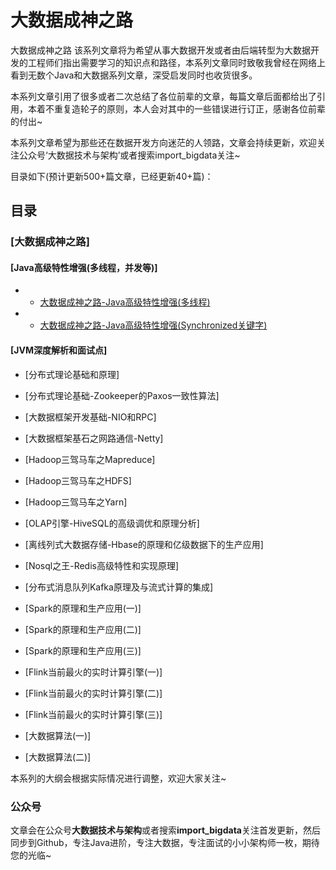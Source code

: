 # 大数据成神之路
大数据成神之路 该系列文章将为希望从事大数据开发或者由后端转型为大数据开发的工程师们指出需要学习的知识点和路径，本系列文章同时致敬我曾经在网络上看到无数个Java和大数据系列文章，深受启发同时也收货很多。

本系列文章引用了很多或者二次总结了各位前辈的文章，每篇文章后面都给出了引用，本着不重复造轮子的原则，本人会对其中的一些错误进行订正，感谢各位前辈的付出~

本系列文章希望为那些还在数据开发方向迷茫的人领路，文章会持续更新，欢迎关注公众号‘大数据技术与架构’或者搜索import_bigdata关注~

目录如下(预计更新500+篇文章，已经更新40+篇)：
## 目录
### [大数据成神之路]

#### [Java高级特性增强(多线程，并发等)] 
  - * [大数据成神之路-Java高级特性增强(多线程)](https://github.com/wangzhiwubigdata/God-Of-BigData/blob/master/Java%E9%AB%98%E7%BA%A7%E7%89%B9%E6%80%A7%E5%A2%9E%E5%BC%BA/%E5%A4%A7%E6%95%B0%E6%8D%AE%E6%88%90%E7%A5%9E%E4%B9%8B%E8%B7%AF-Java%E9%AB%98%E7%BA%A7%E7%89%B9%E6%80%A7%E5%A2%9E%E5%BC%BA(%E5%A4%9A%E7%BA%BF%E7%A8%8B).md)
  - * [大数据成神之路-Java高级特性增强(Synchronized关键字)](https://github.com/wangzhiwubigdata/God-Of-BigData/blob/master/Java%E9%AB%98%E7%BA%A7%E7%89%B9%E6%80%A7%E5%A2%9E%E5%BC%BA/%E5%A4%A7%E6%95%B0%E6%8D%AE%E6%88%90%E7%A5%9E%E4%B9%8B%E8%B7%AF-Java%E9%AB%98%E7%BA%A7%E7%89%B9%E6%80%A7%E5%A2%9E%E5%BC%BA(Synchronized%E5%85%B3%E9%94%AE%E5%AD%97).md)

#### [JVM深度解析和面试点]

* [分布式理论基础和原理]

* [分布式理论基础-Zookeeper的Paxos一致性算法]

* [大数据框架开发基础-NIO和RPC]

* [大数据框架基石之网路通信-Netty]

* [Hadoop三驾马车之Mapreduce]

* [Hadoop三驾马车之HDFS]

* [Hadoop三驾马车之Yarn]

* [OLAP引擎-HiveSQL的高级调优和原理分析]

* [离线列式大数据存储-Hbase的原理和亿级数据下的生产应用]

* [Nosql之王-Redis高级特性和实现原理]

* [分布式消息队列Kafka原理及与流式计算的集成]

* [Spark的原理和生产应用(一)]

* [Spark的原理和生产应用(二)]

* [Spark的原理和生产应用(三)]

* [Flink当前最火的实时计算引擎(一)]

* [Flink当前最火的实时计算引擎(二)]

* [Flink当前最火的实时计算引擎(三)]

* [大数据算法(一)]

* [大数据算法(二)]

 本系列的大纲会根据实际情况进行调整，欢迎大家关注~
 

 ### 公众号
 文章会在公众号**大数据技术与架构**或者搜索**import_bigdata**关注首发更新，然后同步到Github，专注Java进阶，专注大数据，专注面试的小小架构师一枚，期待您的光临~
 
 
 
 
 
 
